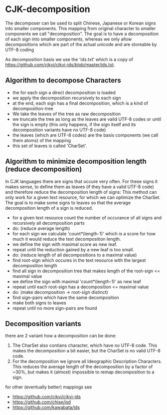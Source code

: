 # CJK-decomposition

The decomposer can be used to split Chinese, Japanese or Korean signs into smaller components.
This mapping from original character to smaller components we call "decomposition".
The goal is to have a decomposition of each sign into smaller components, whereas we only allow decompositions which are part of the actual unicode and are storeable by UTF-8 coding

As decomposition basis we use the 'ids.txt' which is a copy of https://github.com/cjkvi/cjkvi-ids/blob/master/ids.txt.

## Algorithm to decompose Characters
* the for each sign a direct decomposition is loaded
* we apply the decomposition recursively to each sign
* at the end, each sign has a final decomposition, which is a kind of decomposition-tree
* We take the leaves of the tree as raw decomposition
* we truncate the tree as long as the leaves are valid UTF-8 codes or until the sign is empty (this only happens, if the sign itself and its decomposition variants have no UTF-8 code)
* the leaves (which are UTF-8 codes) are the basis components (we call them atoms) of the mapping
* this set of leaves is called 'CharSet'.

## Algorithm to minimize decomposition length (reduce decomposition)
In CJK languages there are signs that occure very often. For these signs it makes sense, to define them as leaves (if they have a valid UTF-8 code) and therefore reduce the decomposition length of signs:
This method can only work for a given text resource, for which we can optimize the CharSet. The goal is to make some signs to leaves so that the average decomposition length of a sign is reduced.

* for a given text resource count the number of occurance of all signs and recursively all decomposition parts
* do: (reduce average length)
 * for each sign we calculate 'count*(length-1)' which is a score for how much it would reduce the text decomposition length.
 * we define the sign with maximal score as new leaf.
 * repeat until the reduction gained by a new leaf is too small.
* do: (reduce length of all decompositions to a maximal value)
 * find root-sign which occures in the text resource with the largest decomposition length
 * find all sign in decomposition tree that makes length of the root-sign <= maximal value
 * we define the sign with maximal 'count*(length-1)' as new leaf
 * repeat until each root-sign has a decomposition <= maximal value
* do: (make decomposition -> root-sign distinct)
 * find sign-pairs which have the same decomposition
 * make both signs to leaves
 * repeat until no more sign-pairs are found

## Decomposition variants
there are 2 variant how a decomposition can be done:
1. The CharSet also contians character, which have no UTF-8 code. This makes the decomposition a bit easier, but the CharSet is no valid UTF-8 code.
2. For the decomposition we ignore all Ideographic Description Characters. This reduces the average length of the decomposition by a factor of ~30%, but makes it (almost) impossible to remap decomposition to a sign.


for other (eventually better) mappings see
- https://github.com/cjkvi/cjkvi-ids
- https://github.com/chise/isd
- https://github.com/kawabata/ids





